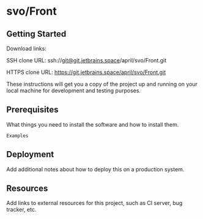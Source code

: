 # svo/Front



## Getting Started

Download links:

SSH clone URL: ssh://git@git.jetbrains.space/april/svo/Front.git

HTTPS clone URL: https://git.jetbrains.space/april/svo/Front.git



These instructions will get you a copy of the project up and running on your local machine for development and testing purposes.

## Prerequisites

What things you need to install the software and how to install them.

```
Examples
```

## Deployment

Add additional notes about how to deploy this on a production system.

## Resources

Add links to external resources for this project, such as CI server, bug tracker, etc.
